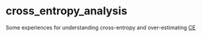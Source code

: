 # cross_entropy_analysis
Some experiences for understanding cross-entropy and over-estimating
[CE](exam_CE.png)
